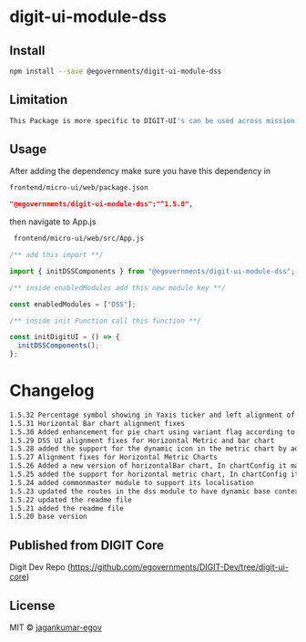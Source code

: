 <!-- TODO: update this -->

# digit-ui-module-dss

## Install

```bash
npm install --save @egovernments/digit-ui-module-dss
```

## Limitation

```bash
This Package is more specific to DIGIT-UI's can be used across mission's
```

## Usage

After adding the dependency make sure you have this dependency in

```bash
frontend/micro-ui/web/package.json
```

```json
"@egovernments/digit-ui-module-dss":"^1.5.0",
```

then navigate to App.js

```bash
 frontend/micro-ui/web/src/App.js
```


```jsx
/** add this import **/

import { initDSSComponents } from "@egovernments/digit-ui-module-dss";

/** inside enabledModules add this new module key **/

const enabledModules = ["DSS"];

/** inside init Function call this function **/

const initDigitUI = () => {
  initDSSComponents();
};
```

# Changelog

```bash
1.5.32 Percentage symbol showing in Yaxis ticker and left alignment of label for FSM Capacity Utilization 
1.5.31 Horizontal Bar chart alignment fixes
1.5.30 Added enhancement for pie chart using variant flag according to new requirements. Refer CustomPieChart component.
1.5.29 DSS UI alignment fixes for Horizontal Metric and bar chart
1.5.28 added the support for the dynamic icon in the metric chart by adding flag iconName
1.5.27 Alignment fixes for Horizontal Metric Charts
1.5.26 Added a new version of horizontalBar chart, In chartConfig it makes use of this boolean key = horizontalBarv2
1.5.25 added the support for horizontal metric chart, In chartConfig it makes use of this boolean key = isHorizontalChart
1.5.24 added commonmaster module to support its localisation
1.5.23 updated the routes in the dss module to have dynamic base context path
1.5.22 updated the readme file
1.5.21 added the readme file
1.5.20 base version
```

## Published from DIGIT Core 
Digit Dev Repo (https://github.com/egovernments/DIGIT-Dev/tree/digit-ui-core)

## License

MIT © [jagankumar-egov](https://github.com/jagankumar-egov)